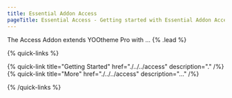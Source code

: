 ```yaml
---
title: Essential Addon Access
pageTitle: Essential Access - Getting started with Essential Addon Access for YOOtheme Pro
---
```


The Access Addon extends YOOtheme Pro with ... {% .lead %}

{% quick-links %}

{% quick-link title="Getting Started" href="./../../access" description="." /%}
{% quick-link title="More" href="./../../access" description="..." /%}

{% /quick-links %}
